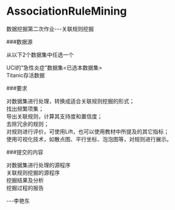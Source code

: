 # AssociationRuleMining
数据挖掘第二次作业---关联规则挖掘

###数据源

从以下2个数据集中任选一个

<div>UCI的”急性炎症”数据集<已选本数据集></div><div>Titanic存活数据</div>



###要求

<div><div>对数据集进行处理，转换成适合关联规则挖掘的形式；</div><div>找出频繁项集；</div><div>导出关联规则，计算其支持度和置信度；</div><div>去除冗余的规则；</div><div>对规则进行评价，可使用Lift，也可以使用教材中所提及的其它指标；</div><div>使用可视化技术，如散点图、平行坐标、泡泡图等，对规则进行展示。</div></div>



###提交的内容

<div>对数据集进行处理的源程序</div><div>关联规则挖掘的源程序</div><div>挖掘结果及分析</div><div>挖掘过程的报告</div>

---李艳东
